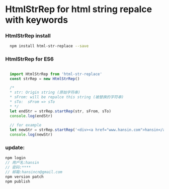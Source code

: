 # HtmlStrRep for html string repalce with keywords
### HtmlStrRep install
```bash
  npm install html-str-replace --save
```
### HtmlStrRep for ES6
```js

  import HtmlStrRep from 'html-str-replace'
  const strRep = new HtmlStrRep()

  /*
  * str: Origin string (原始字符串)
  * sFrom: will be repalce this string (被替换的字符串)
  * sTo:  sFrom => sTo
  * */
  let endStr = strRep.startRep(str, sFrom, sTo)
  console.log(endStr)
  
  // for example
  let newStr = strRep.startRep('<div><a href="www.hansin.com">hansin</a><div>hansinhu</div></div>', 'han', '<span style="color: red;">han<span>')
  console.log(newStr)

```
### update: 
  ```js
  npm login
  // 用户名:hansin
  // 密码:****
  // 邮箱:hansincn@gmail.com 
  npm version patch 
  npm publish
  ```
